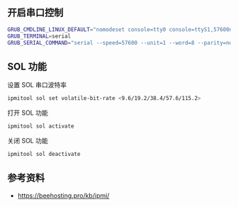 ## 开启串口控制

```bash
GRUB_CMDLINE_LINUX_DEFAULT="nomodeset console=tty0 console=ttyS1,57600n8"
GRUB_TERMINAL=serial
GRUB_SERIAL_COMMAND="serial --speed=57600 --unit=1 --word=8 --parity=no --stop=1"
```

## SOL 功能

设置 SOL 串口波特率

```bash
ipmitool sol set volatile-bit-rate <9.6/19.2/38.4/57.6/115.2>
```

打开 SOL 功能

```bash
ipmitool sol activate
```

关闭 SOL 功能

```bash
ipmitool sol deactivate
```

## 参考资料

- <https://beehosting.pro/kb/ipmi/>
